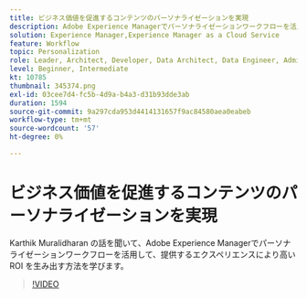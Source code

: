 ```yaml
---
title: ビジネス価値を促進するコンテンツのパーソナライゼーションを実現
description: Adobe Experience Managerでパーソナライゼーションワークフローを活用して、提供するエクスペリエンスにより高い ROI を生み出す方法を説明します。
solution: Experience Manager,Experience Manager as a Cloud Service
feature: Workflow
topic: Personalization
role: Leader, Architect, Developer, Data Architect, Data Engineer, Admin, User
level: Beginner, Intermediate
kt: 10785
thumbnail: 345374.png
exl-id: 03cee7d4-fc5b-4d9a-b4a3-d31b93dde3ab
duration: 1594
source-git-commit: 9a297cda953d4414131657f9ac84580aea0eabeb
workflow-type: tm+mt
source-wordcount: '57'
ht-degree: 0%

---
```


# ビジネス価値を促進するコンテンツのパーソナライゼーションを実現

Karthik Muralidharan の話を聞いて、Adobe Experience Managerでパーソナライゼーションワークフローを活用して、提供するエクスペリエンスにより高い ROI を生み出す方法を学びます。

>[!VIDEO](https://video.tv.adobe.com/v/345374/?quality=12&learn=on)
